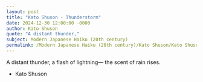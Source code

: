 ```yaml
---
layout: post
title: "Kato Shuson - Thunderstorm"
date: 2024-12-30 12:00:00 -0000
author: Kato Shuson
quote: "A distant thunder,"
subject: Modern Japanese Haiku (20th century)
permalink: /Modern Japanese Haiku (20th century)/Kato Shuson/Kato Shuson - Thunderstorm
---
```


A distant thunder,
a flash of lightning—
the scent of rain rises.

- Kato Shuson
